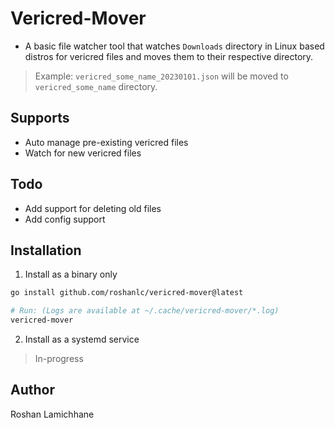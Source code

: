 # Vericred-Mover
- A basic file watcher tool that watches `Downloads` directory in Linux based distros for vericred files and moves them to their respective directory.

> Example: 
`vericred_some_name_20230101.json` will be moved to `vericred_some_name` directory.


## Supports
- Auto manage pre-existing vericred files
- Watch for new vericred files

## Todo
- Add support for deleting old files 
- Add config support


## Installation 
1. Install as a binary only
```bash
go install github.com/roshanlc/vericred-mover@latest

# Run: (Logs are available at ~/.cache/vericred-mover/*.log)
vericred-mover
```

2. Install as a systemd service
> In-progress


## Author
Roshan Lamichhane